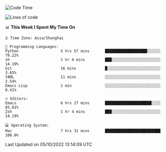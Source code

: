 <!--START_SECTION:waka-->
![Code Time](http://img.shields.io/badge/Code%20Time-892%20hrs%2041%20mins-blue)

![Lines of code](https://img.shields.io/badge/From%20Hello%20World%20I%27ve%20Written-22%20Thousand%20lines%20of%20code-blue)

📊 **This Week I Spent My Time On** 

```text
⌚︎ Time Zone: Asia/Shanghai

💬 Programming Languages: 
Python                   5 hrs 57 mins       ███████████████████░░░░░░   79.22% 
sh                       1 hr 4 mins         ███░░░░░░░░░░░░░░░░░░░░░░   14.19% 
Git                      16 mins             █░░░░░░░░░░░░░░░░░░░░░░░░   3.65% 
YAML                     11 mins             ░░░░░░░░░░░░░░░░░░░░░░░░░   2.54% 
Emacs Lisp               1 min               ░░░░░░░░░░░░░░░░░░░░░░░░░   0.41%

🔥 Editors: 
Emacs                    6 hrs 27 mins       █████████████████████░░░░   85.81% 
Zsh                      1 hr 4 mins         ███░░░░░░░░░░░░░░░░░░░░░░   14.19%

💻 Operating System: 
Mac                      7 hrs 31 mins       █████████████████████████   100.0%

```


 Last Updated on 05/10/2022 13:14:09 UTC
<!--END_SECTION:waka-->
